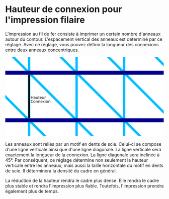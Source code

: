 Hauteur de connexion pour l'impression filaire
===

L'impression au fil de fer consiste à imprimer un certain nombre d'anneaux autour du contour. L'espacement vertical des anneaux est déterminé par ce réglage. Avec ce réglage, vous pouvez définir la longueur des connexions entre deux anneaux concentriques.

![Impression filaire visualisé de côté, marquant la hauteur](../images/wireframe_height_fr.svg)

Les anneaux sont reliés par un motif en dents de scie. Celui-ci se compose d'une ligne verticale ainsi que d'une ligne diagonale. La ligne verticale sera exactement la longueur de la connexion. La ligne diagonale sera inclinée à 45°. Par conséquent, ce réglage détermine non seulement la hauteur verticale entre les anneaux, mais aussi la taille horizontale du motif en dents de scie. Il déterminera la densité du cadre en général.

La réduction de la hauteur rendra le cadre plus dense. Elle rendra le cadre plus stable et rendra l'impression plus fiable. Toutefois, l'impression prendra également plus de temps.

